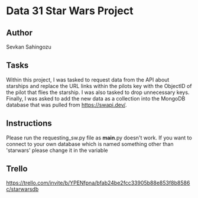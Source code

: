 # Data 31 Star Wars Project

## Author

Sevkan Sahingozu

## Tasks

Within this project, I was tasked to request data from the API about starships and replace the URL links within the pilots key with the 
ObjectID of the pilot that flies the starship. I was also tasked to drop unnecessary keys. Finally, I was asked to add the new data as a collection
into the MongoDB database that was pulled from https://swapi.dev/.

## Instructions

Please run the requesting_sw.py file as __main__.py doesn't work.
If you want to connect to your own database which is named something other than 'starwars' please change it in the variable

## Trello 

https://trello.com/invite/b/YPENfpna/bfab24be2fcc33905b88e853f8b8586c/starwarsdb

